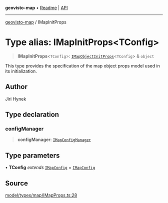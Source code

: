 **geovisto-map** • [Readme](../README.md) \| [API](../globals.md)

***

[geovisto-map](../README.md) / IMapInitProps

# Type alias: IMapInitProps\<TConfig\>

> **IMapInitProps**\<`TConfig`\>: [`IMapObjectInitProps`](IMapObjectInitProps.md)\<`TConfig`\> & `object`

This type provides the specification of the map object props model used in its initialization.

## Author

Jiri Hynek

## Type declaration

### configManager

> **configManager**: [`IMapConfigManager`](../interfaces/IMapConfigManager.md)

## Type parameters

• **TConfig** *extends* [`IMapConfig`](IMapConfig.md) = [`IMapConfig`](IMapConfig.md)

## Source

[model/types/map/IMapProps.ts:28](https://github.com/geovisto/geovisto-map/blob/5ee2cb5d45c19062fc8fc6beefa2848c076518b6/src/model/types/map/IMapProps.ts#L28)

